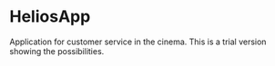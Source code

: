 # HeliosApp
Application for customer service in the cinema. This is a trial version showing the possibilities.
